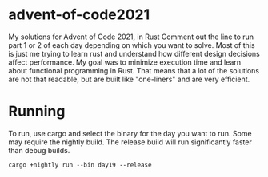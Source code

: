 # advent-of-code2021
My solutions for Advent of Code 2021, in Rust
Comment out the line to run part 1 or 2 of each day depending on which you want to solve.
Most of this is just me trying to learn rust and understand how different design decisions affect performance.  My goal was to minimize execution time and learn about functional programming in Rust.  That means that a lot of the solutions are not that readable, but are built like "one-liners" and are very efficient.

# Running
To run, use cargo and select the binary for the day you want to run.  Some may require the nightly build.  The release build will run significantly faster than debug builds.
```
cargo +nightly run --bin day19 --release
```
